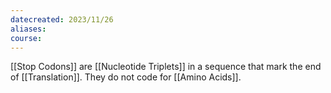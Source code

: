 ```yaml
---
datecreated: 2023/11/26
aliases: 
course:
---
```

[[Stop Codons]] are [[Nucleotide Triplets]] in a sequence that mark the end of [[Translation]]. They do not code for [[Amino Acids]].